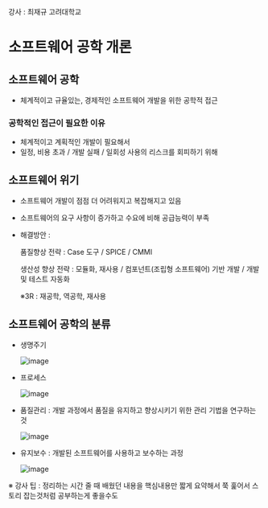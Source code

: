 강사 : 최재규
고려대학교 

# 소프트웨어 공학 개론
## 소프트웨어 공학
- 체계적이고 규율있는, 경제적인 소프트웨어 개발을 위한 공학적 접근

### 공학적인 접근이 필요한 이유
- 체계적이고 계획적인 개발이 필요해서
- 일정, 비용 초과 / 개발 실패 / 일회성 사용의 리스크를 회피하기 위해

## 소프트웨어 위기
- 소프트웨어 개발이 점점 더 어려워지고 복잡해지고 있음
- 소프트웨어의 요구 사항이 증가하고 수요에 비해 공급능력이 부족
- 해결방안 :

  품질향상 전략 : Case 도구 / SPICE / CMMI
  
  생산성 향상 전략 : 모듈화, 재사용 / 컴포넌트(조립형 소프트웨어) 기반 개발 / 개발 및 테스트 자동화

  ※3R : 재공학, 역공학, 재사용

## 소프트웨어 공학의 분류
- 생명주기
  
  ![image](https://github.com/user-attachments/assets/36dfd3cb-6b2e-4243-864f-1e3469ba4926)

- 프로세스
  
  ![image](https://github.com/user-attachments/assets/b17e3848-1bd0-4cb3-91c5-c40222967383)

- 품질관리 : 개발 과정에서 품질을 유지하고 향상시키기 위한 관리 기법을 연구하는 것
  
  ![image](https://github.com/user-attachments/assets/d50403bb-cfcb-4b41-b811-3274dc89d572)

- 유지보수 : 개발된 소프트웨어를 사용하고 보수하는 과정
  
  ![image](https://github.com/user-attachments/assets/3e520744-d6ea-42b7-b0c2-4dc16c73abea)


※ 강사 팁 : 정리하는 시간 줄 때 배웠던 내용을 핵심내용만 짧게 요약해서 쭉 훑어서 스토리 잡는것처럼 공부하는게 좋을수도

